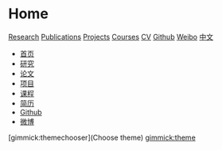 # Home

[Research]() 
[Publications]()
[Projects]()
[Courses]()
[CV]()
[Github](https:/github.com/xxli) 
[Weibo](https://weibo.com/lixxin2)
[中文]()

  * [首页](index-cn.md)
  * [研究]()
  * [论文]()
  * [项目]()
  * [课程](courses-cn.md)
  * [简历]()
  * [Github](https:/github.com/xxli) 
  * [微博](https://weibo.com/lixxin2)

[gimmick:themechooser](Choose theme)
[gimmick:theme](cosmo)




